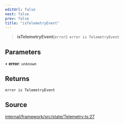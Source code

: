 ```yaml
---
editUrl: false
next: false
prev: false
title: "isTelemetryEvent"
---
```


> **isTelemetryEvent**(`error`): `error is TelemetryEvent`

## Parameters

• **error**: `unknown`

## Returns

`error is TelemetryEvent`

## Source

[internal/framework/src/state/Telemetry.ts:27](https://github.com/nodenogg-in/alpha-p2p/blob/265a0e2/internal/framework/src/state/Telemetry.ts#L27)
